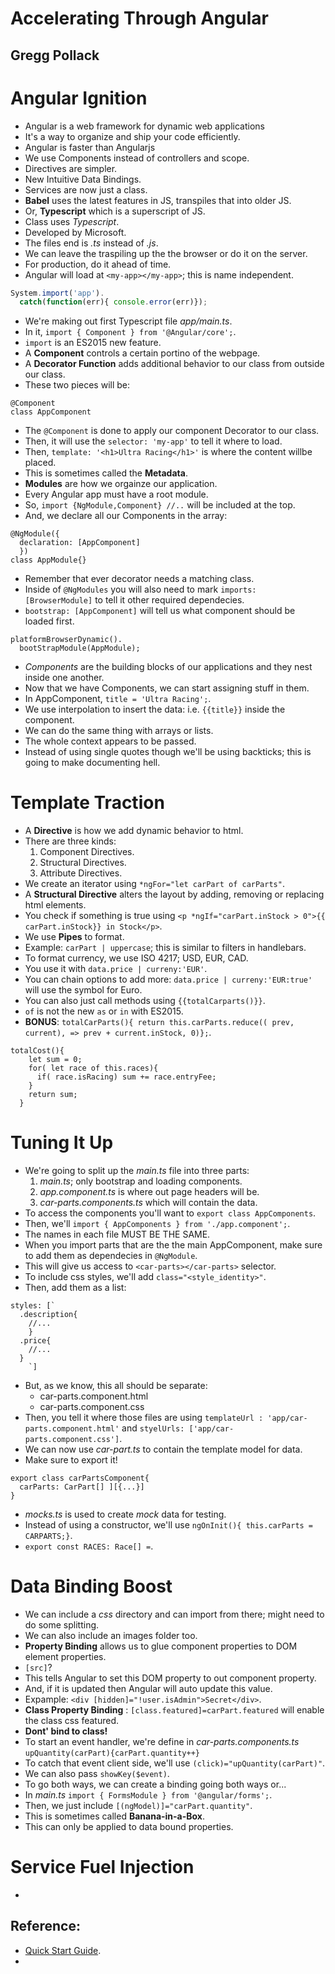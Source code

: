 # Accelerating Through Angular
## Gregg Pollack

# Angular Ignition
- Angular is a web framework for dynamic web applications
- It's a way to organize and ship your code efficiently.
- Angular is faster than Angularjs
- We use Components instead of controllers and scope.
- Directives are simpler.
- New Intuitive Data Bindings.
- Services are now just a class.
- **Babel** uses the latest features in JS, transpiles that into older JS.
- Or, **Typescript** which is a superscript of JS.
- Class uses *Typescript*.
- Developed by Microsoft.
- The files end is *.ts* instead of *.js*.
- We can leave the traspiling up the the browser or do it on the server.
- For production, do it ahead of time.
- Angular will load at `<my-app></my-app>`; this is name independent.
```js
System.import('app').
  catch(function(err){ console.error(err)});
```
- We're making out first Typescript file *app/main.ts*.
- In it, `import { Component } from '@Angular/core';`.
- `import` is an ES2015 new feature.
- A **Component** controls a certain portino of the webpage.
- A **Decorator Function** adds additional behavior to our class from outside our class.
- These two pieces will be:
```
@Component
class AppComponent
```
- The `@Component` is done to apply our component Decorator to our class.
- Then, it will use the `selector: 'my-app'` to tell it where to load.
- Then, `template: '<h1>Ultra Racing</h1>'` is where the content willbe placed.
- This is sometimes called the **Metadata**.
- **Modules** are how we orgainze our application.
- Every Angular app must have a root module.
- So, `import {NgModule,Component} //..` will be included at the top.
- And, we declare all our Components in the array:
```
@NgModule({
  declaration: [AppComponent]
  })
class AppModule{}
```
- Remember that ever decorator needs a matching class.
- Inside of `@NgModules` you will also need to mark `imports: [BrowserModule]` to tell it other required dependecies.
- `bootstrap: [AppComponent]` will tell us what component should be loaded first.
```
platformBrowserDynamic().
  bootStrapModule(AppModule);
```
- *Components* are the building blocks of our applications and they nest inside one another.
- Now that we have Components, we can start assigning stuff in them.
- In AppComponent, `title = 'Ultra Racing';`.
- We use interpolation to insert the data: i.e. `{{title}}` inside the component.
- We can do the same thing with arrays or lists.
- The whole context appears to be passed.
- Instead of using single quotes though we'll be using backticks; this is going to make documenting hell.

# Template Traction
- A **Directive** is how we add dynamic behavior to html.
- There are three kinds:
  1. Component Directives.
  2. Structural Directives.
  3. Attribute Directives.
- We create an iterator using `*ngFor="let carPart of carParts"`.
- A **Structural Directive** alters the layout by adding, removing or replacing html elements.
- You check if something is true using `<p *ngIf="carPart.inStock > 0">{{ carPart.inStock}} in Stock</p>`.
- We use **Pipes** to format.
- Example: `carPart | uppercase`; this is similar to filters in handlebars.
- To format currency, we use  ISO 4217; USD, EUR, CAD.
- You use it with `data.price | curreny:'EUR'`.
- You can chain options to add more: `data.price | curreny:'EUR:true'` will use the symbol for Euro.
- You can also just call methods using `{{totalCarparts()}}`.
- `of` is not the new `as` or `in` with ES2015.
- **BONUS**: `totalCarParts(){ return this.carParts.reduce(( prev, current), => prev + current.inStock, 0)};`.
```
totalCost(){
    let sum = 0;
    for( let race of this.races){
      if( race.isRacing) sum += race.entryFee;
    }
    return sum;
  }
```

# Tuning It Up
- We're going to split up the *main.ts* file into three parts:
  1. *main.ts*; only bootstrap and loading components.
  2. *app.component.ts* is where out page headers will be.
  3. *car-parts.components.ts* which will contain the data.
- To access the components you'll want to `export class AppComponents`.
- Then, we'll `import { AppComponents } from './app.component';`.
- The names in each file MUST BE THE SAME.
- When you import parts that are the the main AppComponent, make sure to add them as dependecies in `@NgModule`.
- This will give us access to `<car-parts></car-parts>` selector.
- To include css styles, we'll add `class="<style_identity>"`.
- Then, add them as a list:
```
styles: [`
  .description{
    //...
    }
  .price{
    //...
  }
    `]
```
- But, as we know, this all should be separate:
  * car-parts.component.html
  * car-parts.component.css
- Then, you tell it where those files are using `templateUrl : 'app/car-parts.component.html'` and `styelUrls: ['app/car-parts.component.css']`.
- We can now use *car-part.ts* to contain the template model for data.
- Make sure to export it!
```
export class carPartsComponent{
  carParts: CarPart[] ][{...}]
}
```
- *mocks.ts* is used to create *mock* data for testing.
- Instead of using a constructor, we'll use  `ngOnInit(){ this.carParts = CARPARTS;}`.
- `export const RACES: Race[] =`.

# Data Binding Boost
- We can include a *css* directory and can import from there; might need to do some splitting.
- We can also include an images folder too.
- **Property Binding** allows us to glue component properties to DOM element properties.
- `[src]`?
- This tells Angular to set this DOM property to out component property.
- And, if it is updated then Angular will auto update this value.
- Expample: `<div [hidden]="!user.isAdmin">Secret</div>`.
- **Class Property Binding** : `[class.featured]=carPart.featured` will enable the class css featured.
- **Dont' bind to class!**
- To start an event handler, we're define in *car-parts.components.ts* `upQuantity(carPart){carPart.quantity++}`
- To catch that event client side, we'll use `(click)="upQuantity(carPart)"`.
- We can also pass `showKey($event)`.
- To go both ways, we can create a binding going both ways or...
- In *main.ts* `import { FormsModule } from '@angular/forms';`.
- Then, we just include `[(ngModel)]="carPart.quantity"`.
- This is sometimes called **Banana-in-a-Box**.
- This can only be applied to data bound properties.

# Service Fuel Injection
-



## Reference:
- [Quick Start Guide](http://go.codeschool.com/angularstart).
-
